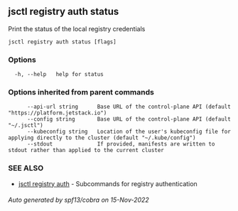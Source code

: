 ## jsctl registry auth status

Print the status of the local registry credentials

```
jsctl registry auth status [flags]
```

### Options

```
  -h, --help   help for status
```

### Options inherited from parent commands

```
      --api-url string      Base URL of the control-plane API (default "https://platform.jetstack.io")
      --config string       Base URL of the control-plane API (default "~/.jsctl")
      --kubeconfig string   Location of the user's kubeconfig file for applying directly to the cluster (default "~/.kube/config")
      --stdout              If provided, manifests are written to stdout rather than applied to the current cluster
```

### SEE ALSO

* [jsctl registry auth](jsctl_registry_auth.md)	 - Subcommands for registry authentication

###### Auto generated by spf13/cobra on 15-Nov-2022
